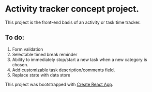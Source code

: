 # Activity tracker concept project.

This project is the front-end basis of an activity or task time tracker.

## To do:
1. Form validation
2. Selectable timed break reminder
3. Ability to immediately stop/start a new task when a new category is chosen.
4. Add customizable task description/comments field.
5. Replace state with data store

This project was bootstrapped with [Create React App](https://github.com/facebookincubator/create-react-app).
